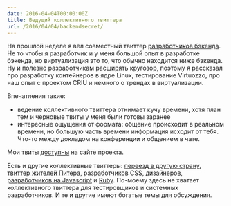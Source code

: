 ```yaml
---
date: 2016-04-04T00:00:00Z
title: Ведущий коллективного твиттера
url: /2016/04/04/backendsecret/
---
```


На прошлой неделе я вёл совместный твиттер [разработчиков
бэкенда](https://twitter.com/backendsecret). Не то чтобы я разработчик и у меня
большой опыт в разработке бэкенда, но виртуализация это то, что обычно находится
ниже бэкенда. Ну и полезно разработчикам расширять кругозор, поэтому я рассказал
про разработку контейнеров в ядре Linux, тестирование Virtuozzo, про наш опыт с
проектом CRIU и немного о трендах в виртуализации.

Впечатления такие:

- ведение коллективного твиттера отнимает кучу времени, хотя план тем и черновые твиты у меня были готовы заранее
- интересные ощущения от формата: общение происходит в реальном времени, но большую часть времени информация
исходит от тебя. Что-то между докладом на конференции и общением в чате.

Мои твиты [доступны](http://backendsecret.ru/estet/) на сайте проекта.

Есть и другие коллективные твиттеры: [переезд в другую страну](https://twitter.com/abroadunderhood),
[твиттер жителей Питера](https://twitter.com/spbunderhood), разработчиков CSS,
[дизайнеров](https://twitter.com/iamspacegray), [разработчиков на Javascript](https://twitter.com/jsunderhood)
и [Ruby](https://twitter.com/rubyunderhood).  По-моему здесь не хватает
коллективного твиттера для тестировщиков и системных разработчиков. И те и
другие имеют богатые темы для обсуждения.
